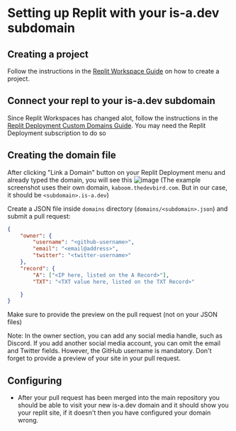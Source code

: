 # Setting up Replit with your is-a.dev subdomain

## Creating a project
Follow the instructions in the [Replit Workspace Guide](https://docs.replit.com/programming-ide/introduction-to-the-workspace#how-to-create-a-repl) on how to create a project.

<!-- You need replit core, since they have a limit to 3 workspaces on free account, and deployment needs to be purchased also -->
## Connect your repl to your is-a.dev subdomain
Since Replit Workspaces has changed alot, follow the instructions in the [Replit Deployment Custom Domains Guide](https://docs.replit.com/cloud-services/deployments/custom-domains). You may need the Replit Deployment subscription to do so

## Creating the domain file
After clicking "Link a Domain" button on your Replit Deployment menu and already typed the domain, you will see this
![image](https://github.com/user-attachments/assets/32abb589-5fad-4383-8554-eebe005052e9)
(The example screenshot uses their own domain, `kaboom.thedevbird.com`. But in our case, it should be `<subdomain>.is-a.dev`)

Create a JSON file inside `domains` directory (`domains/<subdomain>.json`) and submit a pull request:

<!-- They are now using TXT for verification, not just `replit-user=cupglassdev`. When deleted, you cant use it in replit -->
```json 
{
    "owner": {
        "username": "<github-username>",
        "email": "<email@address>",
        "twitter": "<twitter-username>"
    },
    "record": {
        "A": ["<IP here, listed on the A Record>"],
        "TXT": "<TXT value here, listed on the TXT Record>"

    }
} 
```
<!-- as EducatedSuddenBucket's suggestion -->
Make sure to provide the preview on the pull request (not on your JSON files)

Note: In the owner section, you can add any social media handle, such as Discord. If you add another social media account, you can omit the email and Twitter fields. However, the GitHub username is mandatory. Don't forget to provide a preview of your site in your pull request.

## Configuring
- After your pull request has been merged into the main repository you should be able to visit your new is-a.dev domain and it should show you your replit site,
if it doesn't then you have configured your domain wrong.
